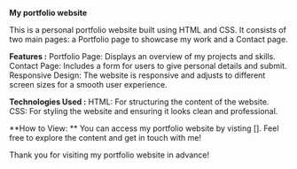 **My portfolio website**

This is a personal portfolio website built using HTML and CSS. It consists of two main pages: a Portfolio page to showcase my work and a Contact page.

**Features :**
Portfolio Page: Displays an overview of my projects and skills.
Contact Page: Includes a form for users to give personal details and submit.
Responsive Design: The website is responsive and adjusts to different screen sizes for a smooth user experience.

**Technologies Used :**
HTML: For structuring the content of the website.
CSS: For styling the website and ensuring it looks clean and professional.

**How to View: **
You can access my portfolio website by visting []. Feel free to explore the content and get in touch with me!

Thank you for visiting my portfolio website in advance!
